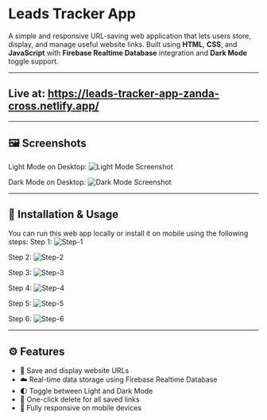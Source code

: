# Leads Tracker App

A simple and responsive URL-saving web application that lets users store, display, and manage useful website links. Built using **HTML**, **CSS**, and **JavaScript** with **Firebase Realtime Database** integration and **Dark Mode** toggle support.

---

## Live at: https://leads-tracker-app-zanda-cross.netlify.app/

---

## 🖼️ Screenshots

<!-- Add your mobile screenshots here -->
Light Mode on Desktop:
![Light Mode Screenshot](https://github.com/zanda-cross/Leads-Tracker-App/blob/bcfd3c890a4ec434a6af646b9bcebaf884e41576/images/desktop-1.png)

Dark Mode on Desktop:
![Dark Mode Screenshot](https://github.com/zanda-cross/Leads-Tracker-App/blob/bcfd3c890a4ec434a6af646b9bcebaf884e41576/images/desktop-2.png)

---

## 📲 Installation & Usage

You can run this web app locally or install it on mobile using the following steps:
Step 1:
![Step-1](https://github.com/zanda-cross/Leads-Tracker-App/blob/bcfd3c890a4ec434a6af646b9bcebaf884e41576/images/Mobile-1.jpg)

Step 2:
![Step-2](https://github.com/zanda-cross/Leads-Tracker-App/blob/3a393221126c9e1948b3594a8d313204ee233ff7/images/Mobile-2.jpg)

Step 3:
![Step-3](https://github.com/zanda-cross/Leads-Tracker-App/blob/3a393221126c9e1948b3594a8d313204ee233ff7/images/Mobile-3.jpg)

Step 4:
![Step-4](https://github.com/zanda-cross/Leads-Tracker-App/blob/3a393221126c9e1948b3594a8d313204ee233ff7/images/Mobile-4.jpg)

Step 5:
![Step-5](https://github.com/zanda-cross/Leads-Tracker-App/blob/3a393221126c9e1948b3594a8d313204ee233ff7/images/Mobile-5.jpg)

Step 6:
![Step-6](https://github.com/zanda-cross/Leads-Tracker-App/blob/3a393221126c9e1948b3594a8d313204ee233ff7/images/Mobile-6.jpg)


---

## ⚙️ Features

- 🔗 Save and display website URLs
- ☁️ Real-time data storage using Firebase Realtime Database
- 🌓 Toggle between Light and Dark Mode
- 🧹 One-click delete for all saved links
- 📱 Fully responsive on mobile devices
